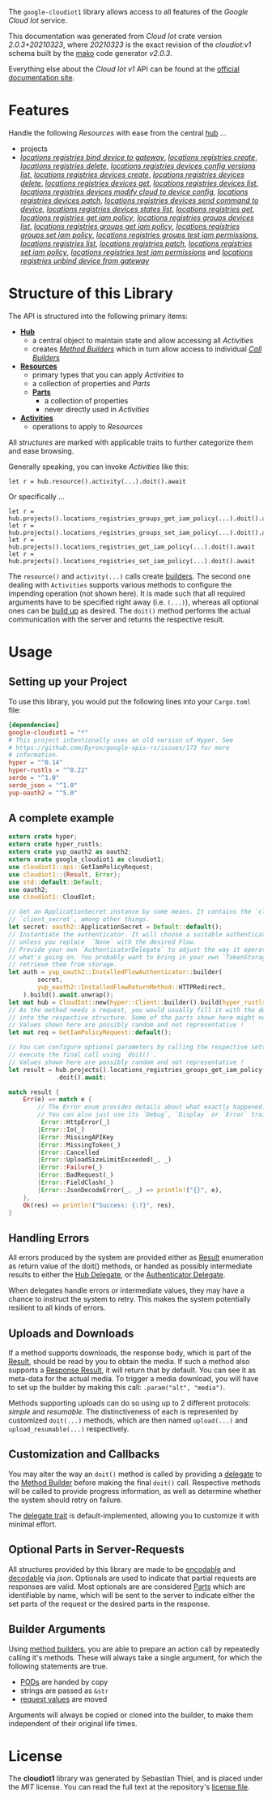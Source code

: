 <!---
DO NOT EDIT !
This file was generated automatically from 'src/mako/api/README.md.mako'
DO NOT EDIT !
-->
The `google-cloudiot1` library allows access to all features of the *Google Cloud Iot* service.

This documentation was generated from *Cloud Iot* crate version *2.0.3+20210323*, where *20210323* is the exact revision of the *cloudiot:v1* schema built by the [mako](http://www.makotemplates.org/) code generator *v2.0.3*.

Everything else about the *Cloud Iot* *v1* API can be found at the
[official documentation site](https://cloud.google.com/iot).
# Features

Handle the following *Resources* with ease from the central [hub](https://docs.rs/google-cloudiot1/2.0.3+20210323/google_cloudiot1/CloudIot) ... 

* projects
 * [*locations registries bind device to gateway*](https://docs.rs/google-cloudiot1/2.0.3+20210323/google_cloudiot1/api::ProjectLocationRegistryBindDeviceToGatewayCall), [*locations registries create*](https://docs.rs/google-cloudiot1/2.0.3+20210323/google_cloudiot1/api::ProjectLocationRegistryCreateCall), [*locations registries delete*](https://docs.rs/google-cloudiot1/2.0.3+20210323/google_cloudiot1/api::ProjectLocationRegistryDeleteCall), [*locations registries devices config versions list*](https://docs.rs/google-cloudiot1/2.0.3+20210323/google_cloudiot1/api::ProjectLocationRegistryDeviceConfigVersionListCall), [*locations registries devices create*](https://docs.rs/google-cloudiot1/2.0.3+20210323/google_cloudiot1/api::ProjectLocationRegistryDeviceCreateCall), [*locations registries devices delete*](https://docs.rs/google-cloudiot1/2.0.3+20210323/google_cloudiot1/api::ProjectLocationRegistryDeviceDeleteCall), [*locations registries devices get*](https://docs.rs/google-cloudiot1/2.0.3+20210323/google_cloudiot1/api::ProjectLocationRegistryDeviceGetCall), [*locations registries devices list*](https://docs.rs/google-cloudiot1/2.0.3+20210323/google_cloudiot1/api::ProjectLocationRegistryDeviceListCall), [*locations registries devices modify cloud to device config*](https://docs.rs/google-cloudiot1/2.0.3+20210323/google_cloudiot1/api::ProjectLocationRegistryDeviceModifyCloudToDeviceConfigCall), [*locations registries devices patch*](https://docs.rs/google-cloudiot1/2.0.3+20210323/google_cloudiot1/api::ProjectLocationRegistryDevicePatchCall), [*locations registries devices send command to device*](https://docs.rs/google-cloudiot1/2.0.3+20210323/google_cloudiot1/api::ProjectLocationRegistryDeviceSendCommandToDeviceCall), [*locations registries devices states list*](https://docs.rs/google-cloudiot1/2.0.3+20210323/google_cloudiot1/api::ProjectLocationRegistryDeviceStateListCall), [*locations registries get*](https://docs.rs/google-cloudiot1/2.0.3+20210323/google_cloudiot1/api::ProjectLocationRegistryGetCall), [*locations registries get iam policy*](https://docs.rs/google-cloudiot1/2.0.3+20210323/google_cloudiot1/api::ProjectLocationRegistryGetIamPolicyCall), [*locations registries groups devices list*](https://docs.rs/google-cloudiot1/2.0.3+20210323/google_cloudiot1/api::ProjectLocationRegistryGroupDeviceListCall), [*locations registries groups get iam policy*](https://docs.rs/google-cloudiot1/2.0.3+20210323/google_cloudiot1/api::ProjectLocationRegistryGroupGetIamPolicyCall), [*locations registries groups set iam policy*](https://docs.rs/google-cloudiot1/2.0.3+20210323/google_cloudiot1/api::ProjectLocationRegistryGroupSetIamPolicyCall), [*locations registries groups test iam permissions*](https://docs.rs/google-cloudiot1/2.0.3+20210323/google_cloudiot1/api::ProjectLocationRegistryGroupTestIamPermissionCall), [*locations registries list*](https://docs.rs/google-cloudiot1/2.0.3+20210323/google_cloudiot1/api::ProjectLocationRegistryListCall), [*locations registries patch*](https://docs.rs/google-cloudiot1/2.0.3+20210323/google_cloudiot1/api::ProjectLocationRegistryPatchCall), [*locations registries set iam policy*](https://docs.rs/google-cloudiot1/2.0.3+20210323/google_cloudiot1/api::ProjectLocationRegistrySetIamPolicyCall), [*locations registries test iam permissions*](https://docs.rs/google-cloudiot1/2.0.3+20210323/google_cloudiot1/api::ProjectLocationRegistryTestIamPermissionCall) and [*locations registries unbind device from gateway*](https://docs.rs/google-cloudiot1/2.0.3+20210323/google_cloudiot1/api::ProjectLocationRegistryUnbindDeviceFromGatewayCall)




# Structure of this Library

The API is structured into the following primary items:

* **[Hub](https://docs.rs/google-cloudiot1/2.0.3+20210323/google_cloudiot1/CloudIot)**
    * a central object to maintain state and allow accessing all *Activities*
    * creates [*Method Builders*](https://docs.rs/google-cloudiot1/2.0.3+20210323/google_cloudiot1/client::MethodsBuilder) which in turn
      allow access to individual [*Call Builders*](https://docs.rs/google-cloudiot1/2.0.3+20210323/google_cloudiot1/client::CallBuilder)
* **[Resources](https://docs.rs/google-cloudiot1/2.0.3+20210323/google_cloudiot1/client::Resource)**
    * primary types that you can apply *Activities* to
    * a collection of properties and *Parts*
    * **[Parts](https://docs.rs/google-cloudiot1/2.0.3+20210323/google_cloudiot1/client::Part)**
        * a collection of properties
        * never directly used in *Activities*
* **[Activities](https://docs.rs/google-cloudiot1/2.0.3+20210323/google_cloudiot1/client::CallBuilder)**
    * operations to apply to *Resources*

All *structures* are marked with applicable traits to further categorize them and ease browsing.

Generally speaking, you can invoke *Activities* like this:

```Rust,ignore
let r = hub.resource().activity(...).doit().await
```

Or specifically ...

```ignore
let r = hub.projects().locations_registries_groups_get_iam_policy(...).doit().await
let r = hub.projects().locations_registries_groups_set_iam_policy(...).doit().await
let r = hub.projects().locations_registries_get_iam_policy(...).doit().await
let r = hub.projects().locations_registries_set_iam_policy(...).doit().await
```

The `resource()` and `activity(...)` calls create [builders][builder-pattern]. The second one dealing with `Activities` 
supports various methods to configure the impending operation (not shown here). It is made such that all required arguments have to be 
specified right away (i.e. `(...)`), whereas all optional ones can be [build up][builder-pattern] as desired.
The `doit()` method performs the actual communication with the server and returns the respective result.

# Usage

## Setting up your Project

To use this library, you would put the following lines into your `Cargo.toml` file:

```toml
[dependencies]
google-cloudiot1 = "*"
# This project intentionally uses an old version of Hyper. See
# https://github.com/Byron/google-apis-rs/issues/173 for more
# information.
hyper = "^0.14"
hyper-rustls = "^0.22"
serde = "^1.0"
serde_json = "^1.0"
yup-oauth2 = "^5.0"
```

## A complete example

```Rust
extern crate hyper;
extern crate hyper_rustls;
extern crate yup_oauth2 as oauth2;
extern crate google_cloudiot1 as cloudiot1;
use cloudiot1::api::GetIamPolicyRequest;
use cloudiot1::{Result, Error};
use std::default::Default;
use oauth2;
use cloudiot1::CloudIot;

// Get an ApplicationSecret instance by some means. It contains the `client_id` and 
// `client_secret`, among other things.
let secret: oauth2::ApplicationSecret = Default::default();
// Instantiate the authenticator. It will choose a suitable authentication flow for you, 
// unless you replace  `None` with the desired Flow.
// Provide your own `AuthenticatorDelegate` to adjust the way it operates and get feedback about 
// what's going on. You probably want to bring in your own `TokenStorage` to persist tokens and
// retrieve them from storage.
let auth = yup_oauth2::InstalledFlowAuthenticator::builder(
        secret,
        yup_oauth2::InstalledFlowReturnMethod::HTTPRedirect,
    ).build().await.unwrap();
let mut hub = CloudIot::new(hyper::Client::builder().build(hyper_rustls::HttpsConnector::with_native_roots()), auth);
// As the method needs a request, you would usually fill it with the desired information
// into the respective structure. Some of the parts shown here might not be applicable !
// Values shown here are possibly random and not representative !
let mut req = GetIamPolicyRequest::default();

// You can configure optional parameters by calling the respective setters at will, and
// execute the final call using `doit()`.
// Values shown here are possibly random and not representative !
let result = hub.projects().locations_registries_groups_get_iam_policy(req, "resource")
             .doit().await;

match result {
    Err(e) => match e {
        // The Error enum provides details about what exactly happened.
        // You can also just use its `Debug`, `Display` or `Error` traits
         Error::HttpError(_)
        |Error::Io(_)
        |Error::MissingAPIKey
        |Error::MissingToken(_)
        |Error::Cancelled
        |Error::UploadSizeLimitExceeded(_, _)
        |Error::Failure(_)
        |Error::BadRequest(_)
        |Error::FieldClash(_)
        |Error::JsonDecodeError(_, _) => println!("{}", e),
    },
    Ok(res) => println!("Success: {:?}", res),
}

```
## Handling Errors

All errors produced by the system are provided either as [Result](https://docs.rs/google-cloudiot1/2.0.3+20210323/google_cloudiot1/client::Result) enumeration as return value of
the doit() methods, or handed as possibly intermediate results to either the 
[Hub Delegate](https://docs.rs/google-cloudiot1/2.0.3+20210323/google_cloudiot1/client::Delegate), or the [Authenticator Delegate](https://docs.rs/yup-oauth2/*/yup_oauth2/trait.AuthenticatorDelegate.html).

When delegates handle errors or intermediate values, they may have a chance to instruct the system to retry. This 
makes the system potentially resilient to all kinds of errors.

## Uploads and Downloads
If a method supports downloads, the response body, which is part of the [Result](https://docs.rs/google-cloudiot1/2.0.3+20210323/google_cloudiot1/client::Result), should be
read by you to obtain the media.
If such a method also supports a [Response Result](https://docs.rs/google-cloudiot1/2.0.3+20210323/google_cloudiot1/client::ResponseResult), it will return that by default.
You can see it as meta-data for the actual media. To trigger a media download, you will have to set up the builder by making
this call: `.param("alt", "media")`.

Methods supporting uploads can do so using up to 2 different protocols: 
*simple* and *resumable*. The distinctiveness of each is represented by customized 
`doit(...)` methods, which are then named `upload(...)` and `upload_resumable(...)` respectively.

## Customization and Callbacks

You may alter the way an `doit()` method is called by providing a [delegate](https://docs.rs/google-cloudiot1/2.0.3+20210323/google_cloudiot1/client::Delegate) to the 
[Method Builder](https://docs.rs/google-cloudiot1/2.0.3+20210323/google_cloudiot1/client::CallBuilder) before making the final `doit()` call. 
Respective methods will be called to provide progress information, as well as determine whether the system should 
retry on failure.

The [delegate trait](https://docs.rs/google-cloudiot1/2.0.3+20210323/google_cloudiot1/client::Delegate) is default-implemented, allowing you to customize it with minimal effort.

## Optional Parts in Server-Requests

All structures provided by this library are made to be [encodable](https://docs.rs/google-cloudiot1/2.0.3+20210323/google_cloudiot1/client::RequestValue) and 
[decodable](https://docs.rs/google-cloudiot1/2.0.3+20210323/google_cloudiot1/client::ResponseResult) via *json*. Optionals are used to indicate that partial requests are responses 
are valid.
Most optionals are are considered [Parts](https://docs.rs/google-cloudiot1/2.0.3+20210323/google_cloudiot1/client::Part) which are identifiable by name, which will be sent to 
the server to indicate either the set parts of the request or the desired parts in the response.

## Builder Arguments

Using [method builders](https://docs.rs/google-cloudiot1/2.0.3+20210323/google_cloudiot1/client::CallBuilder), you are able to prepare an action call by repeatedly calling it's methods.
These will always take a single argument, for which the following statements are true.

* [PODs][wiki-pod] are handed by copy
* strings are passed as `&str`
* [request values](https://docs.rs/google-cloudiot1/2.0.3+20210323/google_cloudiot1/client::RequestValue) are moved

Arguments will always be copied or cloned into the builder, to make them independent of their original life times.

[wiki-pod]: http://en.wikipedia.org/wiki/Plain_old_data_structure
[builder-pattern]: http://en.wikipedia.org/wiki/Builder_pattern
[google-go-api]: https://github.com/google/google-api-go-client

# License
The **cloudiot1** library was generated by Sebastian Thiel, and is placed 
under the *MIT* license.
You can read the full text at the repository's [license file][repo-license].

[repo-license]: https://github.com/Byron/google-apis-rsblob/main/LICENSE.md
